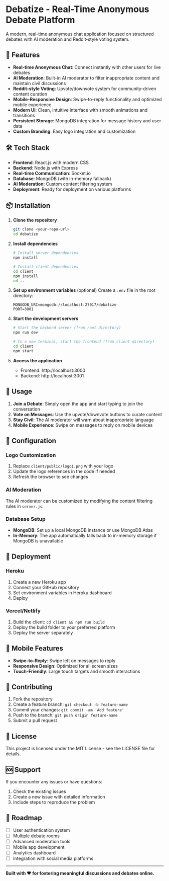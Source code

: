 # Debatize - Real-Time Anonymous Debate Platform

A modern, real-time anonymous chat application focused on structured debates with AI moderation and Reddit-style voting system.

## 🚀 Features

- **Real-time Anonymous Chat**: Connect instantly with other users for live debates
- **AI Moderation**: Built-in AI moderator to filter inappropriate content and maintain civil discussions
- **Reddit-style Voting**: Upvote/downvote system for community-driven content curation
- **Mobile-Responsive Design**: Swipe-to-reply functionality and optimized mobile experience
- **Modern UI**: Clean, intuitive interface with smooth animations and transitions
- **Persistent Storage**: MongoDB integration for message history and user data
- **Custom Branding**: Easy logo integration and customization

## 🛠️ Tech Stack

- **Frontend**: React.js with modern CSS
- **Backend**: Node.js with Express
- **Real-time Communication**: Socket.io
- **Database**: MongoDB (with in-memory fallback)
- **AI Moderation**: Custom content filtering system
- **Deployment**: Ready for deployment on various platforms

## 📦 Installation

1. **Clone the repository**
   ```bash
   git clone <your-repo-url>
   cd debatize
   ```

2. **Install dependencies**
   ```bash
   # Install server dependencies
   npm install
   
   # Install client dependencies
   cd client
   npm install
   cd ..
   ```

3. **Set up environment variables** (optional)
   Create a `.env` file in the root directory:
   ```env
   MONGODB_URI=mongodb://localhost:27017/debatize
   PORT=3001
   ```

4. **Start the development servers**
   ```bash
   # Start the backend server (from root directory)
   npm run dev
   
   # In a new terminal, start the frontend (from client directory)
   cd client
   npm start
   ```

5. **Access the application**
   - Frontend: http://localhost:3000
   - Backend: http://localhost:3001

## 🎯 Usage

1. **Join a Debate**: Simply open the app and start typing to join the conversation
2. **Vote on Messages**: Use the upvote/downvote buttons to curate content
3. **Stay Civil**: The AI moderator will warn about inappropriate language
4. **Mobile Experience**: Swipe on messages to reply on mobile devices

## 🔧 Configuration

### Logo Customization
1. Replace `client/public/logo1.png` with your logo
2. Update the logo references in the code if needed
3. Refresh the browser to see changes

### AI Moderation
The AI moderator can be customized by modifying the content filtering rules in `server.js`.

### Database Setup
- **MongoDB**: Set up a local MongoDB instance or use MongoDB Atlas
- **In-Memory**: The app automatically falls back to in-memory storage if MongoDB is unavailable

## 🚀 Deployment

### Heroku
1. Create a new Heroku app
2. Connect your GitHub repository
3. Set environment variables in Heroku dashboard
4. Deploy

### Vercel/Netlify
1. Build the client: `cd client && npm run build`
2. Deploy the build folder to your preferred platform
3. Deploy the server separately

## 📱 Mobile Features

- **Swipe-to-Reply**: Swipe left on messages to reply
- **Responsive Design**: Optimized for all screen sizes
- **Touch-Friendly**: Large touch targets and smooth interactions

## 🤝 Contributing

1. Fork the repository
2. Create a feature branch: `git checkout -b feature-name`
3. Commit your changes: `git commit -am 'Add feature'`
4. Push to the branch: `git push origin feature-name`
5. Submit a pull request

## 📄 License

This project is licensed under the MIT License - see the LICENSE file for details.

## 🆘 Support

If you encounter any issues or have questions:
1. Check the existing issues
2. Create a new issue with detailed information
3. Include steps to reproduce the problem

## 🔮 Roadmap

- [ ] User authentication system
- [ ] Multiple debate rooms
- [ ] Advanced moderation tools
- [ ] Mobile app development
- [ ] Analytics dashboard
- [ ] Integration with social media platforms

---

**Built with ❤️ for fostering meaningful discussions and debates online.** 